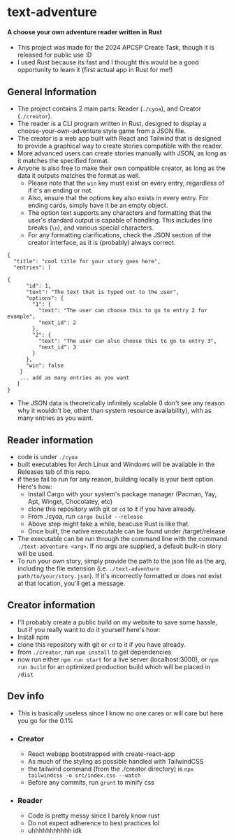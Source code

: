 # text-adventure
#### A choose your own adventure reader written in Rust
+ This project was made for the 2024 APCSP Create Task, though it is released for public use :D
+ I used Rust because its fast and I thought this would be a good opportunity to learn it (first actual app in Rust for me!)
## General Information
+ The project contains 2 main parts: Reader (`./cyoa`), and Creator (`./creator`).
+ The reader is a CLI program written in Rust, designed to display a choose-your-own-adventure style game from a JSON file.
+ The creator is a web app built with React and Tailwind that is designed to provide a graphical way to create stories compatible with the reader.
+ More advanced users can create stories manually with JSON, as long as it matches the specified format.
+ Anyone is also free to make their own compatible creator, as long as the data it outputs matches the format as well.
  + Please note that the `win` key must exist on every entry, regardless of if it's an ending or not. 
  + Also, ensure that the options key also exists in every entry. For ending cards, simply have it be an empty object.
  + The option text supports any characters and formatting that the user's standard output is capable of handling. This includes line breaks (`\n`), and various special characters.
  + For any formatting clarifications, check the JSON section of the creator interface, as it is (probably) always correct.


```
{
  "title": "cool title for your story goes here",
  "entries": [

{
      "id": 1,
      "text": "The text that is typed out to the user",
      "options": {
        "1": {
          "text": "The user can choose this to go to entry 2 for example",
          "next_id": 2
        },
        "2": {
          "text": "The user can also choose this to go to entry 3",
          "next_id": 3
        }
      },
      "win": false
    }
    ... add as many entries as you want
   ]
}
```
+ The JSON data is theoretically infinitely scalable (I don't see any reason why it wouldn't be, other than system resource availability), with as many entries as you want.

## Reader information
+ code is under `./cyoa`
+ built executables for Arch Linux and Windows will be available in the Releases tab of this repo.
+ if these fail to run for any reason, building locally is your best option. Here's how:
	+ Install Cargo with your system's package manager (Pacman, Yay, Apt, Winget, Chocolatey, etc)
	+ clone this repository with git or `cd` to it if you have already.
	+ From ./cyoa, run `cargo build --release`
	+ Above step might take a while, beacuse Rust is like that.
	+ Once built, the native executable can be found under /target/release
+ The executable can be run through the command line with the command `./text-adventure <arg>`. If no args are supplied, a default built-in story will be used. 
+ To run your own story, simply provide the path to the json file as the arg, including the file extension (i.e. `./text-adventure path/to/your/story.json`). If it's incorrectly formatted or does not exist at that location, you'll get a message.

## Creator information 
+ I'll probably create a public build on my website to save some hassle, but if you really want to do it yourself here's how:
+ Install npm
+ clone this repository with git or `cd` to it if you have already.
+ from `./creator`, run `npm install` to get dependencies
+ now run either `npm run start` for a live server (localhost:3000), or `npm run build` for an optimized production build which will be placed in `/dist`


## Dev info
+ This is basically useless since I know no one cares or will care but here you go for the 0.1%
+ ### Creator
  + React webapp bootstrapped with create-react-app
  + As much of the styling as possible handled with TailwindCSS
  + the tailwind command (from the ./creator directory) is `npx tailwindcss -o src/index.css --watch`
  + Before any commits, run `grunt` to minify css
+ ### Reader
  + Code is pretty messy since I barely know rust
  + Do not expect adherence to best practices lol
  + uhhhhhhhhhhh idk
